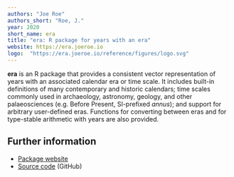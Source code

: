 ```yaml
---
authors: "Joe Roe"
authors_short: "Roe, J."
year: 2020
short_name: era
title: "era: R package for years with an era"
website: https://era.joeroe.io
logo:  "https://era.joeroe.io/reference/figures/logo.svg"
---
```


**era** is an R package that provides a consistent vector representation of years with an associated calendar era or time scale. 
It includes built-in definitions of many contemporary and historic calendars; 
time scales commonly used in archaeology, astronomy, geology, and other palaeosciences (e.g. Before Present, SI-prefixed *annus*); 
and support for arbitrary user-defined eras. 
Functions for converting between eras and for type-stable arithmetic with years are also provided.

## Further information

* [Package website](https://era.joeroe.io)
* [Source code](https://github.com/joeroe/era) (GitHub)

